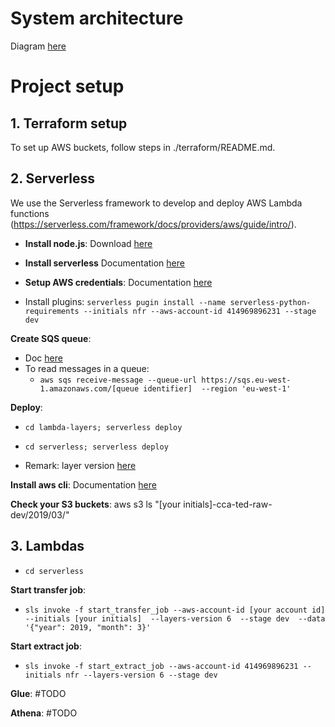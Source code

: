 # System architecture

Diagram [here](https://docs.google.com/drawings/d/1mLhY9xiNVu2kDNetq86GDVVuERsA6yTmXaHhlLxCL_c/edit)

# Project setup

## 1. Terraform setup

To set up AWS buckets, follow steps in ./terraform/README.md.

## 2. Serverless

We use the Serverless framework to develop and deploy AWS Lambda functions (https://serverless.com/framework/docs/providers/aws/guide/intro/).

* **Install node.js**: Download [here](https://nodejs.org/en/download/)

* **Install serverless** Documentation [here](https://serverless.com/framework/docs/providers/aws/guide/installation/)

* **Setup AWS credentials**: Documentation [here](https://serverless.com/framework/docs/providers/aws/guide/credentials/)

* Install plugins: `serverless pugin install --name serverless-python-requirements --initials nfr --aws-account-id 414969896231 --stage dev`

**Create SQS queue**:
* Doc [here](https://docs.aws.amazon.com/AWSSimpleQueueService/latest/SQSDeveloperGuide/sqs-create-queue.html)
* To read messages in a queue:
    * `aws sqs receive-message --queue-url https://sqs.eu-west-1.amazonaws.com/[queue identifier] 
--region 'eu-west-1'`


**Deploy**:
* `cd lambda-layers; serverless deploy`
* `cd serverless; serverless deploy`

* Remark: layer version [here](https://eu-west-1.console.aws.amazon.com/lambda/home?region=eu-west-1#/layers)

**Install aws cli**:
Documentation [here](https://docs.aws.amazon.com/cli/latest/userguide/install-macos.html)

**Check your S3 buckets**:
 aws s3 ls "[your initials]-cca-ted-raw-dev/2019/03/"

## 3. Lambdas
* `cd serverless`

**Start transfer job**:
* `sls invoke -f start_transfer_job --aws-account-id [your account id] 
                                 --initials [your initials] 
                                 --layers-version 6 
                                 --stage dev 
                                 --data '{"year": 2019, "month": 3}'`

**Start extract job**:
* `sls invoke -f start_extract_job --aws-account-id 414969896231 --initials nfr --layers-version 6 --stage dev`


**Glue**:
#TODO

**Athena**:
#TODO

